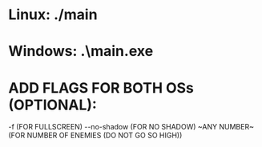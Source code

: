 # Linux: ./main
# Windows: .\main.exe

# ADD FLAGS FOR BOTH OSs (OPTIONAL):
   -f (FOR FULLSCREEN)
   --no-shadow (FOR NO SHADOW)
   ~ANY NUMBER~ (FOR NUMBER OF ENEMIES (DO NOT GO SO HIGH))
